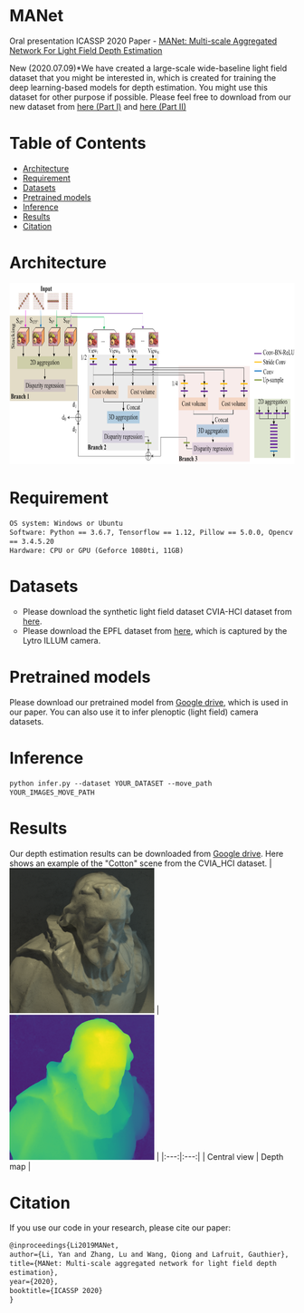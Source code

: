 # MANet
Oral presentation ICASSP 2020 Paper - [MANet: Multi-scale Aggregated Network For Light Field Depth Estimation](https://drive.google.com/open?id=17JqhbE_gYSG9OJEqWwT1qtDQ-xNBs0zI)

New (2020.07.09)*We have created a large-scale wide-baseline light field dataset that you might be interested in, which is created for training the deep learning-based models for depth estimation. You might use this dataset for other purpose if possible. Please feel free to download from our new dataset from <a href="https://zenodo.org/record/3931237#.XwTVNxT7SaE">here (Part I)</a> and <a href="https://zenodo.org/record/3934712#.XwTTWRT7SaE">here (Part II)</a>

# Table of Contents
- [Architecture](#architecture)
- [Requirement](#requirements)
- [Datasets](#datasets)
- [Pretrained models](#models)
- [Inference](#inference)
- [Results](#results)
- [Citation](#reference)

# Architecture
<img src="architecture.png" alt="lf" width="768" height="320">

# Requirement
```
OS system: Windows or Ubuntu
Software: Python == 3.6.7, Tensorflow == 1.12, Pillow == 5.0.0, Opencv == 3.4.5.20
Hardware: CPU or GPU (Geforce 1080ti, 11GB)
```

# Datasets
<ul style="list-style-type:circle;">
  <li>Please download the synthetic light field dataset CVIA-HCI dataset from <a href="https://lightfield-analysis.uni-konstanz.de/">here</a>.</li>
  <li>Please download the EPFL dataset from <a href="https://www.epfl.ch/labs/mmspg/downloads/epfl-light-field-image-dataset/">here</a>, which is captured by the Lytro ILLUM camera.</li>
</ul>

# Pretrained models
Please download our pretrained model from [Google drive](https://drive.google.com/open?id=1gnuVdIcnfOgGlwPev5x8u4tjiBn6cchy), which is used in our paper. You can also use it to infer plenoptic (light field) camera datasets.

# Inference
```
python infer.py --dataset YOUR_DATASET --move_path YOUR_IMAGES_MOVE_PATH
```
# Results
Our depth estimation results can be downloaded from [Google drive](https://drive.google.com/open?id=1FYeTXjpy6PGJiVvL2k2Q3bvKnRNAA0Cf). Here shows an example of the "Cotton" scene from the CVIA_HCI dataset.
| <img src="Data/CVIA_HCI_val/cotton/input_Cam040.png" alt="lf" width="256" height="256">  | <img src="Results/example.png" alt="lf" width="256" height="256"> |
|:---:|:---:|
| Central view | Depth map |

# Citation
If you use our code in your research, please cite our paper:
```
@inproceedings{Li2019MANet,
author={Li, Yan and Zhang, Lu and Wang, Qiong and Lafruit, Gauthier},
title={MANet: Multi-scale aggregated network for light field depth estimation},
year={2020},
booktitle={ICASSP 2020}
}
```
